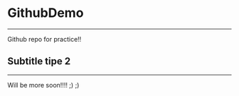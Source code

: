 # GithubDemo

---
Github repo for practice!!

## Subtitle tipe 2

---
Will be more soon!!!!
 ;) 
 ;)

